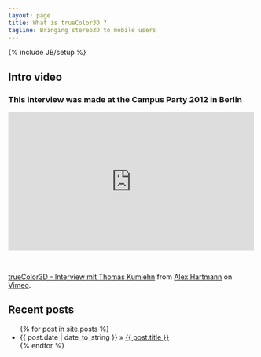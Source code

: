 ```yaml
---
layout: page
title: What is trueColor3D ?
tagline: Bringing stereo3D to mobile users
---
```

{% include JB/setup %}
   
## Intro video
### This interview was made at the Campus Party 2012 in Berlin

<iframe src="http://player.vimeo.com/video/49552278" width="500" height="281" frameborder="0" webkitAllowFullScreen="true" mozallowfullscreen="true" allowFullScreen="true">
</iframe> <p/>

<br/>

<a href="http://vimeo.com/49552278">trueColor3D - Interview mit Thomas Kumlehn</a> from 
<a href="http://vimeo.com/alxhrt">Alex Hartmann</a> on 
<a href="http://vimeo.com">Vimeo</a>.
   
## Recent posts

<ul class="posts">
  {% for post in site.posts %}
    <li><span>{{ post.date | date_to_string }}</span> &raquo; <a href="{{ BASE_PATH }}{{ post.url }}">{{ post.title }}</a></li>
  {% endfor %}
</ul>



